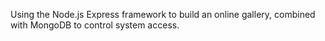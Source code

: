 Using the Node.js Express framework to build an online gallery, combined with MongoDB to control system access.
